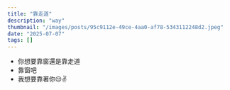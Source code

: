 ```yaml
---
title: "靠走道"
description: "way"
thumbnail: "/images/posts/95c9112e-49ce-4aa0-af78-5343112248d2.jpeg"
date: "2025-07-07"
tags: []
---
```

- 你想要靠窗還是靠走道
- 靠窗吧
- 我想要靠著你😔✌️
